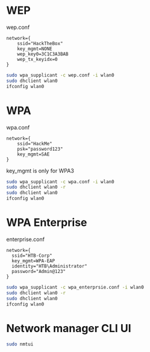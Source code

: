 # WEP
wep.conf
```
network={
	ssid="HackTheBox"
    key_mgmt=NONE
    wep_key0=3C1C3A3BAB
    wep_tx_keyidx=0
}
```
```bash
sudo wpa_supplicant -c wep.conf -i wlan0
sudo dhclient wlan0
ifconfig wlan0
```

# WPA
wpa.conf
```
network={
	ssid="HackMe"
    psk="password123"
	key_mgmt=SAE
}
```
key_mgmt is only for WPA3
```bash
sudo wpa_supplicant -c wpa.conf -i wlan0
sudo dhclient wlan0 -r
sudo dhclient wlan0 
ifconfig wlan0
```

# WPA Enterprise
enterprise.conf
```
network={
  ssid="HTB-Corp"
  key_mgmt=WPA-EAP
  identity="HTB\Administrator"
  password="Admin@123"
}
```
```bash
sudo wpa_supplicant -c wpa_enterprsie.conf -i wlan0
sudo dhclient wlan0 -r
sudo dhclient wlan0 
ifconfig wlan0
```

# Network manager CLI UI
```bash
sudo nmtui
```

